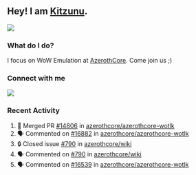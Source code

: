 ## Hey! I am [Kitzunu](https://Github.com/Kitzunu).

<!--<a href="https://github-readme-stats.kitzunu.vercel.app/api?username=Kitzunu&show_icons=true&theme=dark">
  <img align="center" src="https://github-readme-stats.kitzunu.vercel.app/api?username=Kitzunu&show_icons=true&theme=dark" />
</a>-->
<a href="https://github-readme-stats.kitzunu.vercel.app/api?username=Kitzunu&show_icons=true&theme=dark">
  <img align="center" src="https://github-readme-stats.vercel.app/api/top-langs/?username=Kitzunu&layout=compact&theme=dark" />
</a>

### What do I do?

I focus on WoW Emulation at [AzerothCore](https://Github.com/AzerothCore). Come join us ;)

### Connect with me
[![](https://img.shields.io/badge/AzerothCore%20Discord-Connect%20with%20me!-green)](https://discord.com/invite/gkt4y2x)

### Recent Activity

<!--START_SECTION:activity-->
1. 🎉 Merged PR [#14806](https://github.com/azerothcore/azerothcore-wotlk/pull/14806) in [azerothcore/azerothcore-wotlk](https://github.com/azerothcore/azerothcore-wotlk)
2. 🗣 Commented on [#16882](https://github.com/azerothcore/azerothcore-wotlk/pull/16882#issuecomment-1663688760) in [azerothcore/azerothcore-wotlk](https://github.com/azerothcore/azerothcore-wotlk)
3. 🔒 Closed issue [#790](https://github.com/azerothcore/wiki/issues/790) in [azerothcore/wiki](https://github.com/azerothcore/wiki)
4. 🗣 Commented on [#790](https://github.com/azerothcore/wiki/issues/790#issuecomment-1663574969) in [azerothcore/wiki](https://github.com/azerothcore/wiki)
5. 🗣 Commented on [#16539](https://github.com/azerothcore/azerothcore-wotlk/issues/16539#issuecomment-1663548043) in [azerothcore/azerothcore-wotlk](https://github.com/azerothcore/azerothcore-wotlk)
<!--END_SECTION:activity-->
